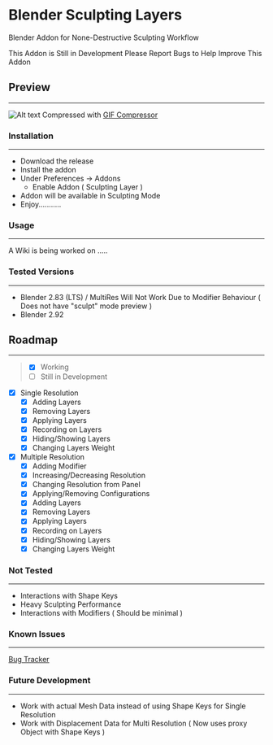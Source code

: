 # Blender Sculpting Layers
Blender Addon for None-Destructive Sculpting Workflow

This Addon is Still in Development Please Report Bugs to Help Improve This Addon

## Preview

---

 ![Alt text](https://github.com/FadiMHussein/blender-sculpting-layers/raw/previews/initial_release.gif "Sculpting Layer Addon Preview")
 Compressed with [GIF Compressor](https://gifcompressor.com/)

### Installation

---

- Download the release  
- Install the addon
- Under Preferences -> Addons 
  - Enable Addon ( Sculpting Layer )
- Addon will be available in Sculpting Mode
- Enjoy...........

### Usage

---

A Wiki is being worked on .....

### Tested Versions

---
- Blender 2.83 (LTS) / MultiRes Will Not Work Due to Modifier Behaviour ( Does not have "sculpt" mode preview )
- Blender 2.92


## Roadmap

---

> - [x] Working
> - [ ] Still in Development
  
- [x] Single Resolution 
  - [x] Adding Layers
  - [x] Removing Layers
  - [x] Applying Layers
  - [x] Recording on Layers
  - [x] Hiding/Showing Layers
  - [x] Changing Layers Weight
    
- [x] Multiple Resolution
  - [x] Adding Modifier
  - [x] Increasing/Decreasing Resolution
  - [x] Changing Resolution from Panel
  - [x] Applying/Removing Configurations
  - [x] Adding Layers
  - [x] Removing Layers
  - [x] Applying Layers
  - [x] Recording on Layers
  - [x] Hiding/Showing Layers
  - [x] Changing Layers Weight

### Not Tested

---

- Interactions with Shape Keys
- Heavy Sculpting Performance
- Interactions with Modifiers ( Should be minimal )

### Known Issues

---

[Bug Tracker](https://github.com/FadiMHussein/blender-sculpting-layers/issues)

### Future Development

---

- Work with actual Mesh Data instead of using Shape Keys for Single Resolution
- Work with Displacement Data for Multi Resolution ( Now uses proxy Object with Shape Keys )
